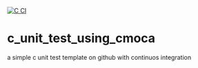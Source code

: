 [![C CI](https://github.com/biojimc/c_unit_test_using_cmoka/actions/workflows/c-cpp.yml/badge.svg)](https://github.com/biojimc/c_unit_test_using_cmoka/actions/workflows/c-cpp.yml)

# c_unit_test_using_cmoca
a simple c unit test template on github with continuos integration
